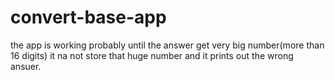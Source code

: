 # convert-base-app
the app is working probably until the answer get very big number(more than 16 digits) it na not store that huge number and it prints out the wrong ansuer.
